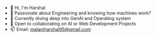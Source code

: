 - 👋 Hi, I'm Harshal
- 👀 Passionate about Engineering and knowing how machines work?
- 🌱 Currently diving deep into GenAI and Operating system 
- 💞️ Open to collaborating on AI or Web Development Projects
- 📫 Email: malaniharshal95@gmail.com

<!---
Harshal292004/Harshal292004 is a ✨ special ✨ repository because its `README.md` (this file) appears on your GitHub profile.
You can click the Preview link to take a look at your changes.
--->
